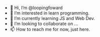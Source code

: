 - 👋 Hi, I’m @loopingfoward
- 👀 I’m interested in learn programming.
- 🌱 I’m currently learning JS and Web Dev.
- 💞️ I’m looking to collaborate on ...
- 📫 How to reach me for now, just here.
<!---
loopingfoward/loopingfoward is a ✨ special ✨ repository because its `README.md` (this file) appears on your GitHub profile.
You can click the Preview link to take a look at your changes.
--->
